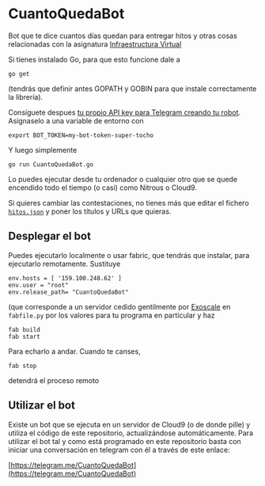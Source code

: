 # CuantoQuedaBot

Bot que te dice cuantos días quedan para entregar hitos y otras cosas
relacionadas con la asignatura
[Infraestructura Virtual](http://jj.github.io/IV)

Si tienes instalado Go, para que esto funcione dale a

	go get

(tendrás que definir antes GOPATH y GOBIN para que instale
correctamente la librería).


Consíguete despues
[tu propio API key para Telegram creando tu robot](http://bytelix.com/guias/crear-propio-bot-telegram/). Asígnaselo
a una variable de entorno con

	export BOT_TOKEN=my-bot-token-super-tocho

Y luego simplemente

	go run CuantoQuedaBot.go

Lo puedes ejecutar desde tu ordenador o cualquier otro que se quede
encendido todo el tiempo (o casi) como Nitrous o Cloud9.

Si quieres cambiar las contestaciones, no tienes más que editar el
fichero [`hitos.json`](hitos.json) y poner los títulos y URLs que
quieras. 

## Desplegar el bot

Puedes ejecutarlo localmente o usar fabric, que tendrás que instalar,
para ejecutarlo remotamente. Sustituye

	env.hosts = [ '159.100.248.62' ]
	env.user = "root"
	env.release_path= "CuantoQuedaBot"

(que corresponde a un servidor cedido gentilmente por
[Exoscale](http://exoscale.ch) en `fabfile.py` por los valores para tu
programa en particular y haz

	fab build
	fab start

Para echarlo a andar. Cuando te canses,

	fab stop

detendrá el proceso remoto

## Utilizar el bot

Existe un bot que se ejecuta en un servidor de Cloud9 (o de donde
pille) y utiliza el código de este repositorio, actualizándose automáticamente. 
Para utilizar el bot tal y como está programado en este repositorio basta con iniciar una conversación en telegram con él a través de este enlace:

[https://telegram.me/CuantoQuedaBot](https://telegram.me/CuantoQuedaBot)
